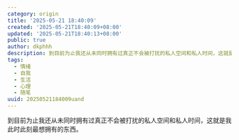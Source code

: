 ```yaml
---
category: origin
title: '2025-05-21 18:40:09'
created: '2025-05-21T18:40:09+08:00'
updated: '2025-05-21T18:40:13+08:00'
public: true
author: dkphhh
description: 到目前为止我还从未同时拥有过真正不会被打扰的私人空间和私人时间，这就是我此时此刻最想拥有的东西……
tags:
  - 情绪
  - 自我
  - 生活
  - 心理
  - 随笔
uuid: 20250521184009uand
---
```


到目前为止我还从未同时拥有过真正不会被打扰的私人空间和私人时间，这就是我此时此刻最想拥有的东西。
